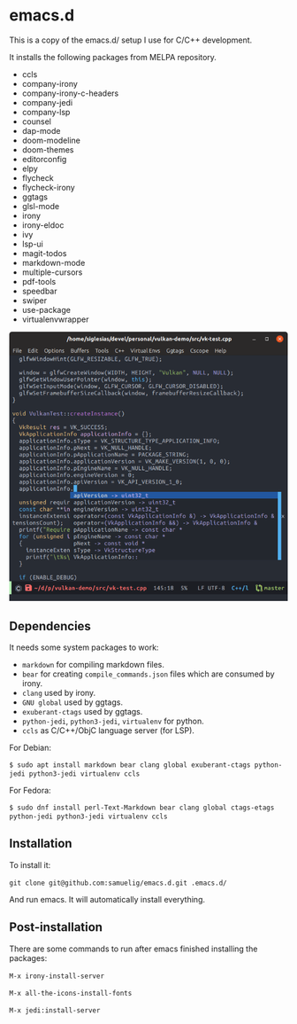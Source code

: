 # emacs.d

This is a copy of the emacs.d/ setup I use for C/C++ development.

It installs the following packages from MELPA repository.

* ccls
* company-irony
* company-irony-c-headers
* company-jedi
* company-lsp
* counsel
* dap-mode
* doom-modeline
* doom-themes
* editorconfig
* elpy
* flycheck
* flycheck-irony
* ggtags
* glsl-mode
* irony
* irony-eldoc
* ivy
* lsp-ui
* magit-todos
* markdown-mode
* multiple-cursors
* pdf-tools
* speedbar
* swiper
* use-package
* virtualenvwrapper

![Emacs screenshot](https://raw.githubusercontent.com/samuelig/emacs.d/master/emacs-screenshot.png)

## Dependencies

It needs some system packages to work:

* ```markdown``` for compiling markdown files.
* ```bear``` for creating ```compile_commands.json``` files which are consumed by irony.
* ```clang``` used by irony.
* ```GNU global``` used by ggtags.
* ```exuberant-ctags``` used by ggtags.
* ```python-jedi```, ```python3-jedi```, ```virtualenv``` for python.
* ```ccls``` as C/C++/ObjC language server (for LSP).

For Debian:

```
$ sudo apt install markdown bear clang global exuberant-ctags python-jedi python3-jedi virtualenv ccls
```

For Fedora:

```
$ sudo dnf install perl-Text-Markdown bear clang global ctags-etags python-jedi python3-jedi virtualenv ccls
```

## Installation

To install it:

```git clone git@github.com:samuelig/emacs.d.git .emacs.d/```

And run emacs. It will automatically install everything.

## Post-installation

There are some commands to run after emacs finished installing the packages:

```M-x irony-install-server```

```M-x all-the-icons-install-fonts```

```M-x jedi:install-server```

